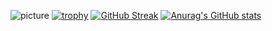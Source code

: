 ![picture](https://avatars.mds.yandex.net/get-images-cbir/372669/b30573g8RpEwAPTDw9LVkQ4566/ocr)
[![trophy](https://github-profile-trophy.vercel.app/?username=xXdatelXx)](https://github.com/ryo-ma/github-profile-trophy)
[![GitHub Streak](https://github-readme-streak-stats.herokuapp.com/?user=xXdatelXx)](https://git.io/streak-stats)
[![Anurag's GitHub stats](https://github-readme-stats.vercel.app/api?username=xXdatelXx)](https://github.com/torvalds/github-readme-stats)
